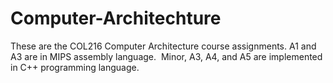 # Computer-Architechture
These are the COL216 Computer Architecture course assignments. A1 and A3 are in MIPS assembly language.  Minor, A3, A4, and A5 are implemented in C++ programming language. 

